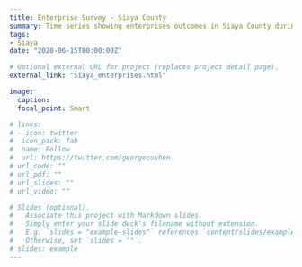 ```yaml
---
title: Enterprise Survey - Siaya County
summary: Time series showing enterprises outcomes in Siaya County during the COVID-19 pandemic.
tags:
- Siaya
date: "2020-06-15T00:00:00Z"

# Optional external URL for project (replaces project detail page).
external_link: "siaya_enterprises.html"

image:
  caption: 
  focal_point: Smart

# links:
# - icon: twitter
#  icon_pack: fab
#  name: Follow
#  url: https://twitter.com/georgecushen
# url_code: ""
# url_pdf: ""
# url_slides: ""
# url_video: ""

# Slides (optional).
#   Associate this project with Markdown slides.
#   Simply enter your slide deck's filename without extension.
#   E.g. `slides = "example-slides"` references `content/slides/example-slides.md`.
#   Otherwise, set `slides = ""`.
# slides: example
---
```


